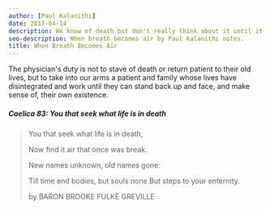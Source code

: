 ```yaml
---
author: [Paul Kalanithi]
date: 2017-04-14
description: We know of death but don't really think about it until it stares us in the face. This book is about how a neurosurgeon named Paul Kalanithi who went from treating the dying to being the patient struggling to live after being diagnosed with IV lung cancer. He tells his story of what makes life worth living in the face of death. One thing didn't change and that was knowing that we will die.
seo-description: When breath becomes air by Paul Kalanithi notes.
title: When Breath Becomes Air
---
```


The physician's duty is not to stave of death or return patient to their old lives, but to take into our arms a patient and family whose lives have disintegrated and work until they can stand back up and face, and make sense of, their own existence.

##### Caelica 83: You that seek what life is in death

> You that seek what life is in death,
>
> Now find it air that once was break.
>
> New names unknown, old names gone:
>
> Till time end bodies, but souls none But steps to your enternity.
>
> by BARON BROOKE FULKE GREVILLE
